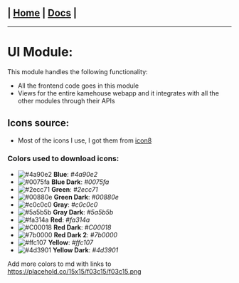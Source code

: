 | [Home](/README.md) | [Docs](/docs/README.md) |
---------------------------------------------------------------

*********************

# UI Module:

This module handles the following functionality:

* All the frontend code goes in this module
* Views for the entire kamehouse webapp and it integrates with all the other modules
 through their APIs

## Icons source:

- Most of the icons I use, I got them from [icon8](https://icons8.com/icon/)

### Colors used to download icons:

- ![#4a90e2](icon-colors/4a90e2.png) **Blue**: *#4a90e2* 
- ![#0075fa](icon-colors/0075fa.png) **Blue Dark**: *#0075fa* 
- ![#2ecc71](icon-colors/2ecc71.png) **Green**: *#2ecc71*
- ![#00880e](icon-colors/00880e.png) **Green Dark**: *#00880e* 
- ![#c0c0c0](icon-colors/c0c0c0.png) **Gray**: *#c0c0c0*
- ![#5a5b5b](icon-colors/5a5b5b.png) **Gray Dark**: *#5a5b5b* 
- ![#fa314a](icon-colors/fa314a.png) **Red**: *#fa314a* 
- ![#C00018](icon-colors/C00018.png) **Red Dark**: *#C00018* 
- ![#7b0000](icon-colors/7b0000.png) **Red Dark 2**: *#7b0000* 
- ![#ffc107](icon-colors/ffc107.png) **Yellow**: *#ffc107* 
- ![#4d3901](icon-colors/4d3901.png) **Yellow Dark**: *#4d3901* 

Add more colors to md with links to https://placehold.co/15x15/f03c15/f03c15.png
